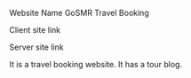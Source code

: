 Website Name
GoSMR Travel Booking

Client site link

Server site link

It is a travel booking website.
It has a tour blog.
